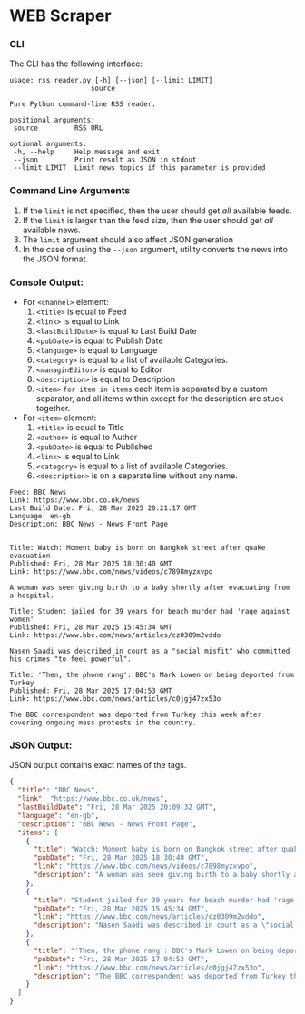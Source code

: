 # WEB Scraper

### CLI
The CLI has the following interface:
 ```shell
usage: rss_reader.py [-h] [--json] [--limit LIMIT]
                     source

Pure Python command-line RSS reader.

positional arguments:
  source         RSS URL

optional arguments:
  -h, --help     Help message and exit
  --json         Print result as JSON in stdout
  --limit LIMIT  Limit news topics if this parameter is provided
```

### Command Line Arguments

1) If the `limit` is not specified, then the user should get _all_ available feeds. 
2) If the `limit` is larger than the feed size, then the user should get _all_ available news.
3) The `limit` argument should also affect JSON generation
4) In the case of using the `--json` argument, utility converts the news into the JSON format.


### Console Output:

* For `<channel>` element:
  1. `<title>` is equal to Feed
  2. `<link>` is equal to Link
  3. `<lastBuildDate>` is equal to Last Build Date
  4. `<pubDate>` is equal to Publish Date 
  5. `<language>` is equal to Language
  6. `<category>`  is equal to a list of available Categories.
  7. `<managinEditor>` is equal to Editor
  8. `<description>` is equal to Description
  9. `<item>` `for item in items` each item is separated by a custom separator, and all items within except for the description are stuck together.
* For `<item>` element:
  1. `<title>` is equal to Title
  2. `<author>` is equal to Author
  3. `<pubDate>` is equal to Published
  4. `<link>` is equal to Link
  5. `<category>` is equal to a list of available Categories.
  6. `<description>` is on a separate line without any name.

```shell
Feed: BBC News
Link: https://www.bbc.co.uk/news
Last Build Date: Fri, 28 Mar 2025 20:21:17 GMT
Language: en-gb
Description: BBC News - News Front Page


Title: Watch: Moment baby is born on Bangkok street after quake evacuation
Published: Fri, 28 Mar 2025 18:30:40 GMT
Link: https://www.bbc.com/news/videos/c7898myzxvpo

A woman was seen giving birth to a baby shortly after evacuating from a hospital.

Title: Student jailed for 39 years for beach murder had 'rage against women'
Published: Fri, 28 Mar 2025 15:45:34 GMT
Link: https://www.bbc.com/news/articles/cz0309m2vddo

Nasen Saadi was described in court as a "social misfit" who committed his crimes "to feel powerful".

Title: 'Then, the phone rang': BBC's Mark Lowen on being deported from Turkey
Published: Fri, 28 Mar 2025 17:04:53 GMT
Link: https://www.bbc.com/news/articles/c0jgj47zx53o

The BBC correspondent was deported from Turkey this week after covering ongoing mass protests in the country.
```


### JSON Output:

JSON output contains exact names of the tags.

```json
{
  "title": "BBC News",
  "link": "https://www.bbc.co.uk/news",
  "lastBuildDate": "Fri, 28 Mar 2025 20:09:32 GMT",
  "language": "en-gb",
  "description": "BBC News - News Front Page",
  "items": [
    {
      "title": "Watch: Moment baby is born on Bangkok street after quake evacuation",
      "pubDate": "Fri, 28 Mar 2025 18:30:40 GMT",
      "link": "https://www.bbc.com/news/videos/c7898myzxvpo",
      "description": "A woman was seen giving birth to a baby shortly after evacuating from a hospital."
    },
    {
      "title": "Student jailed for 39 years for beach murder had 'rage against women'",
      "pubDate": "Fri, 28 Mar 2025 15:45:34 GMT",
      "link": "https://www.bbc.com/news/articles/cz0309m2vddo",
      "description": "Nasen Saadi was described in court as a \"social misfit\" who committed his crimes \"to feel powerful\"."
    },
    {
      "title": "'Then, the phone rang': BBC's Mark Lowen on being deported from Turkey",
      "pubDate": "Fri, 28 Mar 2025 17:04:53 GMT",
      "link": "https://www.bbc.com/news/articles/c0jgj47zx53o",
      "description": "The BBC correspondent was deported from Turkey this week after covering ongoing mass protests in the country."
    }
  ]
}
```

